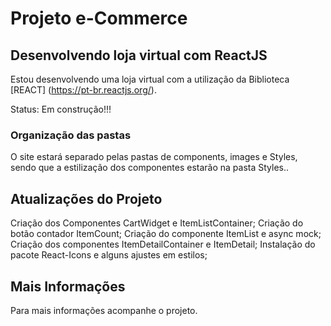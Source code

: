 # Projeto e-Commerce

## Desenvolvendo loja virtual com ReactJS

Estou desenvolvendo uma loja virtual com a utilização da Biblioteca [REACT] (https://pt-br.reactjs.org/).

Status: Em construção!!!

### Organização das pastas

O site estará separado pelas pastas de components, images e Styles, sendo que a estilização dos componentes estarão na pasta Styles..

## Atualizações do Projeto

Criação dos Componentes CartWidget e ItemListContainer;
Criação do botão contador ItemCount;
Criação do componente ItemList e async mock;
Criação dos componentes ItemDetailContainer e ItemDetail;
Instalação do pacote React-Icons e alguns ajustes em estilos;  

## Mais Informações
Para mais informações acompanhe o projeto.
